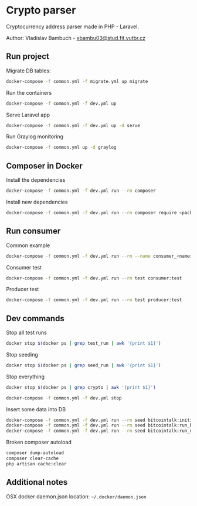 # Crypto parser

Cryptocurrency address parser made in PHP - Laravel.

Author: Vladislav Bambuch - xbambu03@stud.fit.vutbr.cz

## Run project
Migrate DB tables:
```bash
docker-compose -f common.yml -f migrate.yml up migrate
```

Run the containers
```bash
docker-compose -f common.yml -f dev.yml up
``` 

Serve Laravel app
```bash
docker-compose -f common.yml -f dev.yml up -d serve
```

Run Graylog monitoring
```bash
docker-compose -f common.yml up -d graylog 
```
             
## Composer in Docker

Install the dependencies
```bash
docker-compose -f common.yml -f dev.yml run --rm composer
```

Install new dependencies
```bash
docker-compose -f common.yml -f dev.yml run --rm composer require <package>
```

## Run consumer 
Common example
```bash
docker-compose -f common.yml -f dev.yml run --rm --name consumer_<name> <service> <artisan command>
```

Consumer test
```bash
docker-compose -f common.yml -f dev.yml run --rm test consumer:test 
```

Producer test
```bash
docker-compose -f common.yml -f dev.yml run --rm test producer:test 
```

## Dev commands
Stop all test runs
```bash
docker stop $(docker ps | grep test_run | awk '{print $1}')
```

Stop seeding
```bash
docker stop $(docker ps | grep seed_run | awk '{print $1}')
```

Stop everything
```bash
docker stop $(docker ps | grep crypto | awk '{print $1}')
```
```bash
docker-compose -f common.yml -f dev.yml stop
```

Insert some data into DB
```bash
docker-compose -f common.yml -f dev.yml run --rm seed bitcointalk:initialize_boards
docker-compose -f common.yml -f dev.yml run --rm seed bitcointalk:run_boards 
docker-compose -f common.yml -f dev.yml run --rm seed bitcointalk:run_main_topics
```

Broken composer autoload
```bash
composer dump-autoload
composer clear-cache
php artisan cache:clear
```

## Additional notes
OSX docker daemon.json location: `~/.docker/daemon.json`